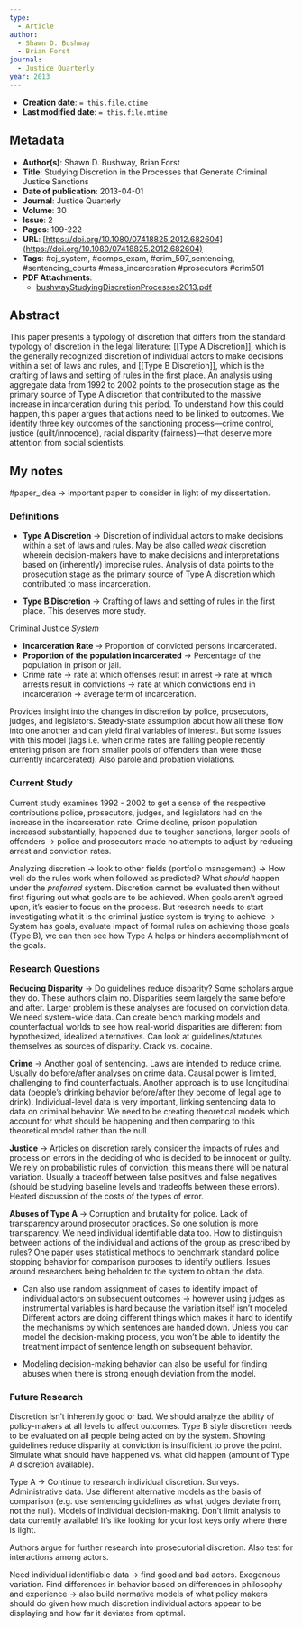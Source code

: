 ```yaml
---
type:
  - Article
author:
  - Shawn D. Bushway
  - Brian Forst
journal:
  - Justice Quarterly
year: 2013
---
```


* **Creation date**: `= this.file.ctime`
* **Last modified date**: `= this.file.mtime`

## Metadata

* **Author(s)**: Shawn D. Bushway, Brian Forst
* **Title**: Studying Discretion in the Processes that Generate Criminal Justice Sanctions
* **Date of publication**: 2013-04-01
* **Journal**: Justice Quarterly
* **Volume**: 30
* **Issue**: 2
* **Pages**: 199-222
* **URL**: [https://doi.org/10.1080/07418825.2012.682604](https://doi.org/10.1080/07418825.2012.682604)
* **Tags**: #cj_system, #comps_exam, #crim_597_sentencing, #sentencing_courts #mass_incarceration #prosecutors #crim501
* **PDF Attachments**:
  * [bushwayStudyingDiscretionProcesses2013.pdf](zotero://open-pdf/library/items/7B223Y4A)

## Abstract

This paper presents a typology of discretion that differs from the standard typology of discretion in the legal literature: [[Type A Discretion]], which is the generally recognized discretion of individual actors to make decisions within a set of laws and rules, and [[Type B Discretion]], which is the crafting of laws and setting of rules in the first place. An analysis using aggregate data from 1992 to 2002 points to the prosecution stage as the primary source of Type A discretion that contributed to the massive increase in incarceration during this period. To understand how this could happen, this paper argues that actions need to be linked to outcomes. We identify three key outcomes of the sanctioning process—crime control, justice (guilt/innocence), racial disparity (fairness)—that deserve more attention from social scientists.

## My notes

#paper_idea -> important paper to consider in light of my dissertation.

### Definitions

* **Type A Discretion** -> Discretion of individual actors to make decisions within a set of laws and rules. May be also called *weak* discretion wherein decision-makers have to make decisions and interpretations based on (inherently) imprecise rules. Analysis of data points to the prosecution stage as the primary source of Type A discretion which contributed to mass incarceration.
  
* **Type B Discretion** -> Crafting of laws and setting of rules in the first place. This deserves more study.

Criminal Justice *System*

* **Incarceration Rate** -> Proportion of convicted persons incarcerated.
* **Proportion of the population incarcerated** -> Percentage of the population in prison or jail.
* Crime rate → rate at which offenses result in arrest → rate at which arrests result in convictions → rate at which convictions end in incarceration → average term of incarceration.

Provides insight into the changes in discretion by police, prosecutors, judges, and legislators. Steady-state assumption about how all these flow into one another and can yield final variables of interest. But some issues with this model (lags i.e. when crime rates are falling people recently entering prison are from smaller pools of offenders than were those currently incarcerated). Also parole and probation violations.
### Current Study  

Current study examines 1992 - 2002 to get a sense of the respective contributions police, prosecutors, judges, and legislators had on the increase in the incarceration rate. Crime decline, prison population increased substantially, happened due to tougher sanctions, larger pools of offenders → police and prosecutors made no attempts to adjust by reducing arrest and conviction rates.

Analyzing discretion -> look to other fields (portfolio management) → How well do the rules work when followed as predicted? What *should* happen under the *preferred* system. Discretion cannot be evaluated then without first figuring out what goals are to be achieved. When goals aren’t agreed upon, it’s easier to focus on the process. But research needs to start investigating what it is the criminal justice system is trying to achieve → System has goals, evaluate impact of formal rules on achieving those goals (Type B), we can then see how Type A helps or hinders accomplishment of the goals.

### Research Questions

**Reducing Disparity** → Do guidelines reduce disparity? Some scholars argue they do. These authors claim no. Disparities seem largely the same before and after. Larger problem is these analyses are focused on conviction data. We need system-wide data. Can create bench marking models and counterfactual worlds to see how real-world disparities are different from hypothesized, idealized alternatives. Can look at guidelines/statutes themselves as sources of disparity. Crack vs. cocaine.

**Crime** → Another goal of sentencing. Laws are intended to reduce crime. Usually do before/after analyses on crime data. Causal power is limited, challenging to find counterfactuals. Another approach is to use longitudinal data (people’s drinking behavior before/after they become of legal age to drink). Individual-level data is very important, linking sentencing data to data on criminal behavior. We need to be creating theoretical models which account for what should be happening and then comparing to this theoretical model rather than the null.

**Justice** → Articles on discretion rarely consider the impacts of rules and process on errors in the deciding of who is decided to be innocent or guilty. We rely on probabilistic rules of conviction, this means there will be natural variation. Usually a tradeoff between false positives and false negatives (should be studying baseline levels and tradeoffs between these errors). Heated discussion of the costs of the types of error.

**Abuses of Type A** -> Corruption and brutality for police. Lack of transparency around prosecutor practices. So one solution is more transparency. We need individual identifiable data too. How to distinguish between actions of the individual and actions of the group as prescribed by rules? One paper uses statistical methods to benchmark standard police stopping behavior for comparison purposes to identify outliers. Issues around researchers being beholden to the system to obtain the data.

* Can also use random assignment of cases to identify impact of individual actors on subsequent outcomes → however using judges as instrumental variables is hard because the variation itself isn’t modeled. Different actors are doing different things which makes it hard to identify the mechanisms by which sentences are handed down. Unless you can model the decision-making process, you won’t be able to identify the treatment impact of sentence length on subsequent behavior.
  
* Modeling decision-making behavior can also be useful for finding abuses when there is strong enough deviation from the model.

### Future Research

Discretion isn’t inherently good or bad. We should analyze the ability of policy-makers at all levels to affect outcomes. Type B style discretion needs to be evaluated on all people being acted on by the system. Showing guidelines reduce disparity at conviction is insufficient to prove the point. Simulate what should have happened vs. what did happen (amount of Type A discretion available).

Type A → Continue to research individual discretion. Surveys. Administrative data. Use different alternative models as the basis of comparison (e.g. use sentencing guidelines as what judges deviate from, not the null). Models of individual decision-making. Don’t limit analysis to data currently available! It’s like looking for your lost keys only where there is light.

Authors argue for further research into prosecutorial discretion. Also test for interactions among actors.

Need individual identifiable data → find good and bad actors. Exogenous variation. Find differences in behavior based on differences in philosophy and experience → also build normative models of what policy makers should do given how much discretion individual actors appear to be displaying and how far it deviates from optimal.